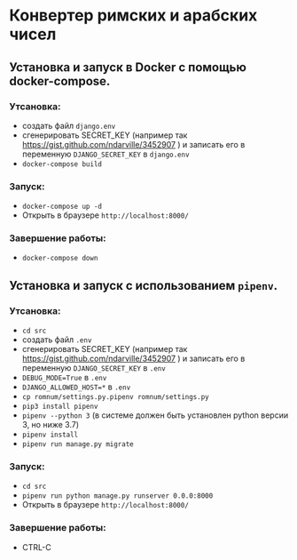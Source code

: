 # Конвертер римских и арабских чисел

## Установка и запуск в Docker с помощью docker-compose.
### Утсановка:
* создать файл `django.env` 
* сгенерировать SECRET_KEY (например так https://gist.github.com/ndarville/3452907 ) и записать  его в переменную `DJANGO_SECRET_KEY` в `django.env` 
* `docker-compose build`

### Запуск:
* `docker-compose up -d`
* Открыть в браузере `http://localhost:8000/`

### Завершение работы:
* `docker-compose down`

## Установка и запуск с использованием `pipenv`.
### Утсановка:
* `cd src`
* создать файл `.env`
* сгенерировать SECRET_KEY (например так https://gist.github.com/ndarville/3452907 ) и записать  его в переменную `DJANGO_SECRET_KEY` в `.env`
* `DEBUG_MODE=True` в `.env`
* `DJANGO_ALLOWED_HOST=*` в `.env`
* `cp romnum/settings.py.pipenv romnum/settings.py`
* `pip3 install pipenv`
* `pipenv --python 3` (в системе должен быть установлен python версии 3, но ниже 3.7)
* `pipenv install`
* `pipenv run manage.py migrate`

### Запуск:
* `cd src`
* `pipenv run python manage.py runserver 0.0.0:8000`
* Открыть в браузере `http://localhost:8000/`

### Завершение работы:
* CTRL-C


